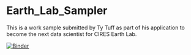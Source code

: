 # Earth_Lab_Sampler
 This is a work sample submitted by Ty Tuff as part of his application to become the next data scientist for CIRES Earth Lab.

[![Binder](https://mybinder.org/badge_logo.svg)]( https://mybinder.org/v2/gh/ttuff/Earth_Lab_Sampler/R/EarthLabApplication.Rmd/main?urlpath=rstudio )
